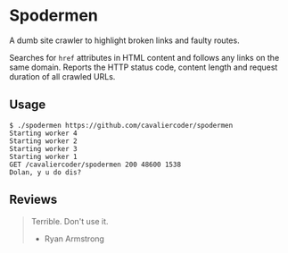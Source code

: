 # Spodermen

A dumb site crawler to highlight broken links and faulty routes. 

Searches for `href` attributes in HTML content and follows any links on the
same domain. Reports the HTTP status code, content length and request duration
of all crawled URLs.


## Usage

    $ ./spodermen https://github.com/cavaliercoder/spodermen
    Starting worker 4
    Starting worker 2
    Starting worker 3
    Starting worker 1
    GET /cavaliercoder/spodermen 200 48600 1538
    Dolan, y u do dis?


## Reviews

> Terrible. Don't use it.
> - Ryan Armstrong

